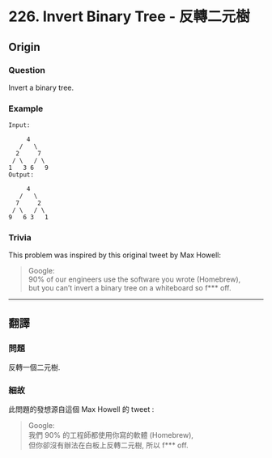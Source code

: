 # 226. Invert Binary Tree - 反轉二元樹

## Origin

### Question
Invert a binary tree. 

### Example 

```
Input:

     4
   /   \
  2     7
 / \   / \
1   3 6   9
Output:

     4
   /   \
  7     2
 / \   / \
9   6 3   1
```
### Trivia
This problem was inspired by this original tweet by Max Howell:
> Google:  
> 90% of our engineers use the software you wrote (Homebrew),  
> but you can’t invert a binary tree on a whiteboard so f*** off.  
  
***  
  
## 翻譯

### 問題

反轉一個二元樹.

### 細故
此問題的發想源自這個 Max Howell 的 tweet :  
> Google:  
> 我們 90% 的工程師都使用你寫的軟體 (Homebrew),   
> 但你卻沒有辦法在白板上反轉二元樹, 所以 f*** off.  
